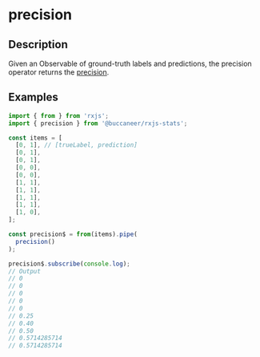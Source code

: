 # precision

## Description

Given an Observable of ground-truth labels and predictions, the precision operator returns the [precision](https://en.wikipedia.org/wiki/Precision_and_recall).

## Examples

```javascript
import { from } from 'rxjs';
import { precision } from '@buccaneer/rxjs-stats';

const items = [
  [0, 1], // [trueLabel, prediction]
  [0, 1],
  [0, 1],
  [0, 0],
  [0, 0],
  [1, 1],
  [1, 1],
  [1, 1],
  [1, 1],
  [1, 0],
];

const precision$ = from(items).pipe(
  precision()
);

precision$.subscribe(console.log);
// Output
// 0
// 0
// 0
// 0
// 0
// 0.25
// 0.40
// 0.50
// 0.5714285714
// 0.5714285714
```

